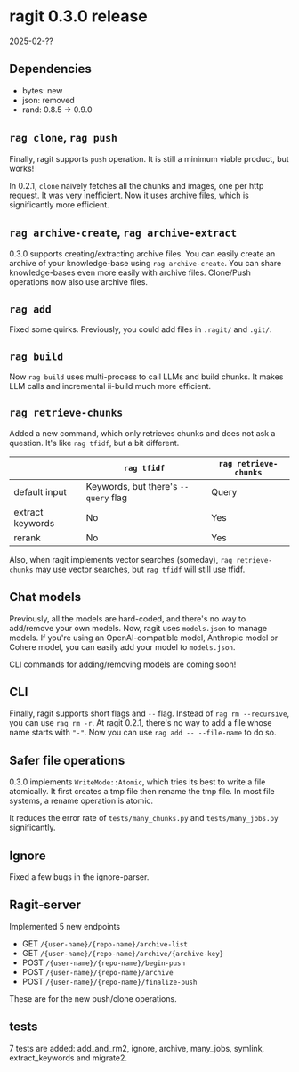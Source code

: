 # ragit 0.3.0 release

2025-02-??

## Dependencies

- bytes: new
- json: removed
- rand: 0.8.5 -> 0.9.0

## `rag clone`, `rag push`

Finally, ragit supports `push` operation. It is still a minimum viable product, but works!

In 0.2.1, `clone` naively fetches all the chunks and images, one per http request. It was very inefficient. Now it uses archive files, which is significantly more efficient.

## `rag archive-create`, `rag archive-extract`

0.3.0 supports creating/extracting archive files. You can easily create an archive of your knowledge-base using `rag archive-create`. You can share knowledge-bases even more easily with archive files. Clone/Push operations now also use archive files.

## `rag add`

Fixed some quirks. Previously, you could add files in `.ragit/` and `.git/`.

## `rag build`

Now `rag build` uses multi-process to call LLMs and build chunks. It makes LLM calls and incremental ii-build much more efficient.

## `rag retrieve-chunks`

Added a new command, which only retrieves chunks and does not ask a question. It's like `rag tfidf`, but a bit different.

|                         | `rag tfidf`                             | `rag retrieve-chunks`  |
|-------------------------|-----------------------------------------|------------------------|
| default input           | Keywords, but there's `--query` flag    | Query                  |
| extract keywords        | No                                      | Yes                    |
| rerank                  | No                                      | Yes                    |

Also, when ragit implements vector searches (someday), `rag retrieve-chunks` may use vector searches, but `rag tfidf` will still use tfidf.

## Chat models

Previously, all the models are hard-coded, and there's no way to add/remove your own models. Now, ragit uses `models.json` to manage models. If you're using an OpenAI-compatible model, Anthropic model or Cohere model, you can easily add your model to `models.json`.

CLI commands for adding/removing models are coming soon!

## CLI

Finally, ragit supports short flags and `--` flag. Instead of `rag rm --recursive`, you can use `rag rm -r`. At ragit 0.2.1, there's no way to add a file whose name starts with `"-"`. Now you can use `rag add -- --file-name` to do so.

## Safer file operations

0.3.0 implements `WriteMode::Atomic`, which tries its best to write a file atomically. It first creates a tmp file then rename the tmp file. In most file systems, a rename operation is atomic.

It reduces the error rate of `tests/many_chunks.py` and `tests/many_jobs.py` significantly.

## Ignore

Fixed a few bugs in the ignore-parser.

## Ragit-server

Implemented 5 new endpoints

- GET `/{user-name}/{repo-name}/archive-list`
- GET `/{user-name}/{repo-name}/archive/{archive-key}`
- POST `/{user-name}/{repo-name}/begin-push`
- POST `/{user-name}/{repo-name}/archive`
- POST `/{user-name}/{repo-name}/finalize-push`

These are for the new push/clone operations.

## tests

7 tests are added: add_and_rm2, ignore, archive, many_jobs, symlink, extract_keywords and migrate2.
